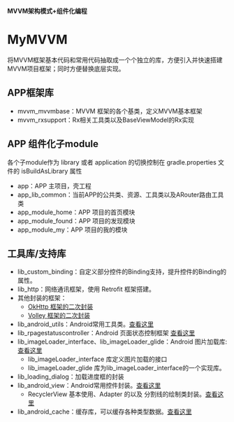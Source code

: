 **MVVM架构模式+组件化编程**

# MyMVVM
将MVVM框架基本代码和常用代码抽取成一个个独立的库，方便引入并快速搭建MVVM项目框架；同时方便替换底层实现。

##  APP框架库
* mvvm_mvvmbase：MVVM 框架的各个基类，定义MVVM基本框架
* mvvm_rxsupport：Rx相关工具类以及BaseViewModel的Rx实现

## APP 组件化子module
各个子module作为 library 或者 application 的切换控制在  gradle.properties 文件的 isBuildAsLibrary 属性

* app：APP 主项目，壳工程
* app_lib_common：当前APP的公共类、资源、工具类以及ARouter路由工具类
* app_module_home：APP 项目的首页模块
* app_module_found：APP 项目的发现模块
* app_module_my：APP 项目的我的模块

## 工具库/支持库
* lib_custom_binding：自定义部分控件的Binding支持，提升控件的Binding的属性。
* lib_http：网络通讯框架，使用 Retrofit 框架搭建。
* 其他封装的框架：
    * [OkHttp 框架的二次封装](https://github.com/itrenjunhua/MyOkHttp "OkHttp 框架的二次封装")
    * [Volley 框架的二次封装](https://github.com/itrenjunhua/RVolleyTest "Volley 框架的二次封装")
* lib_android_utils：Android常用工具类。[查看这里](https://github.com/itrenjunhua/AndroidUtils "AndroidUtils")
* lib_rpagestatuscontroller：Android 页面状态控制框架 [查看这里](https://github.com/itrenjunhua/RPageStatusController "RPageStatusController")
* lib_imageLoader_interface、lib_imageLoader_glide：Android 图片加载库: [查看这里](https://github.com/itrenjunhua/ImageLoader "图片加载库封装")
    * lib_imageLoader_interface 库定义图片加载的接口
    * lib_imageLoader_glide 库为lib_imageLoader_interface的一个实现库。
* lib_loading_dialog：加载进度框的封装
* lib_android_view：Android常用控件封装。[查看这里](https://github.com/itrenjunhua/AndroidView "AndroidView")
    * RecyclerView 基本使用、Adapter 的以及 分割线的绘制类封装。[查看这里](https://github.com/itrenjunhua/RRecyclerView "RRecyclerView")
* lib_android_cache：缓存库，可以缓存各种类型数据。[查看这里](https://github.com/itrenjunhua/CacheUtils "缓存库封装")

